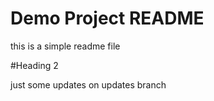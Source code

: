 # Demo Project README

this is a simple readme file

#Heading 2

just some updates on updates branch